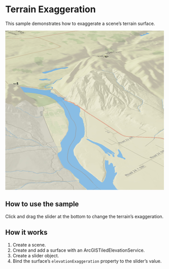 # Terrain Exaggeration

This sample demonstrates how to exaggerate a scene’s terrain surface.

![](screenshot.png)

## How to use the sample

Click and drag the slider at the bottom to change the terrain’s
exaggeration.

## How it works

1.  Create a scene.
2.  Create and add a surface with an ArcGISTiledElevationService.
3.  Create a slider object.
4.  Bind the surface’s `elevationExaggeration` property to the slider’s
    value.
